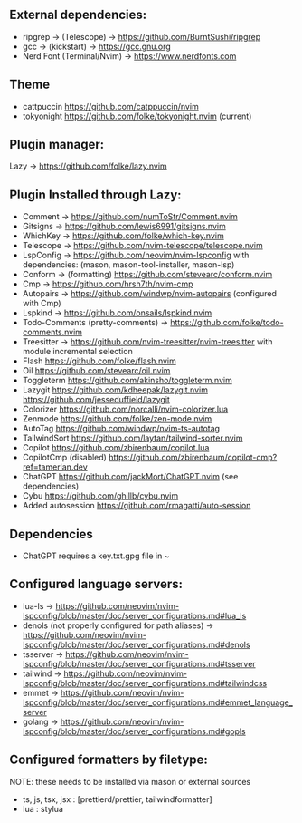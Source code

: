 ## External dependencies:
- ripgrep -> (Telescope) -> https://github.com/BurntSushi/ripgrep
- gcc -> (kickstart) -> https://gcc.gnu.org
- Nerd Font (Terminal/Nvim) -> https://www.nerdfonts.com

## Theme
- cattpuccin https://github.com/catppuccin/nvim
- tokyonight https://github.com/folke/tokyonight.nvim (current)

## Plugin manager:
Lazy -> https://github.com/folke/lazy.nvim

## Plugin Installed through Lazy:
- Comment -> https://github.com/numToStr/Comment.nvim
- Gitsigns -> https://github.com/lewis6991/gitsigns.nvim
- WhichKey -> https://github.com/folke/which-key.nvim
- Telescope -> https://github.com/nvim-telescope/telescope.nvim
- LspConfig -> https://github.com/neovim/nvim-lspconfig
    with dependencies: (mason, mason-tool-installer, mason-lsp)
- Conform -> (formatting) https://github.com/stevearc/conform.nvim
- Cmp -> https://github.com/hrsh7th/nvim-cmp
- Autopairs -> https://github.com/windwp/nvim-autopairs (configured with Cmp)
- Lspkind -> https://github.com/onsails/lspkind.nvim
- Todo-Comments (pretty-comments) -> https://github.com/folke/todo-comments.nvim
- Treesitter -> https://github.com/nvim-treesitter/nvim-treesitter
    with module incremental selection
- Flash https://github.com/folke/flash.nvim
- Oil https://github.com/stevearc/oil.nvim
- Toggleterm https://github.com/akinsho/toggleterm.nvim
- Lazygit https://github.com/kdheepak/lazygit.nvim https://github.com/jesseduffield/lazygit
- Colorizer https://github.com/norcalli/nvim-colorizer.lua
- Zenmode https://github.com/folke/zen-mode.nvim
- AutoTag https://github.com/windwp/nvim-ts-autotag
- TailwindSort https://github.com/laytan/tailwind-sorter.nvim
- Copilot https://github.com/zbirenbaum/copilot.lua
- CopilotCmp (disabled) https://github.com/zbirenbaum/copilot-cmp?ref=tamerlan.dev
- ChatGPT https://github.com/jackMort/ChatGPT.nvim (see dependencies)
- Cybu https://github.com/ghillb/cybu.nvim
- Added autosession https://github.com/rmagatti/auto-session

## Dependencies
- ChatGPT requires a key.txt.gpg file in ~

## Configured language servers:
- lua-ls -> https://github.com/neovim/nvim-lspconfig/blob/master/doc/server_configurations.md#lua_ls
- denols (not properly configured for path aliases) -> https://github.com/neovim/nvim-lspconfig/blob/master/doc/server_configurations.md#denols
- tsserver -> https://github.com/neovim/nvim-lspconfig/blob/master/doc/server_configurations.md#tsserver
- tailwind -> https://github.com/neovim/nvim-lspconfig/blob/master/doc/server_configurations.md#tailwindcss
- emmet -> https://github.com/neovim/nvim-lspconfig/blob/master/doc/server_configurations.md#emmet_language_server 
- golang -> https://github.com/neovim/nvim-lspconfig/blob/master/doc/server_configurations.md#gopls

## Configured formatters by filetype:
NOTE: these needs to be installed via mason or external sources
- ts, js, tsx, jsx : [prettierd/prettier, tailwindformatter]
- lua : stylua

